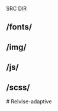 SRC DIR 

<h2>/fonts/</h2>
<h2>/img/</h2>
<h2>/js/</h2>
<h2>/scss/</h2>


#   R e l v i s e - a d a p t i v e  
 